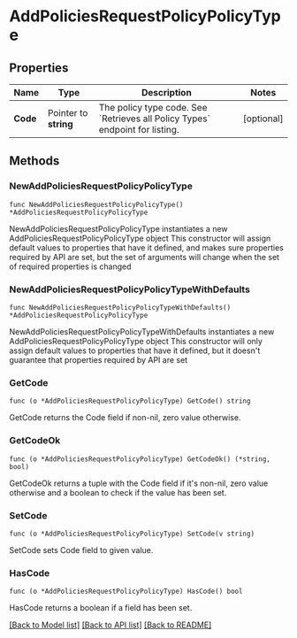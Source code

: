 # AddPoliciesRequestPolicyPolicyType

## Properties

Name | Type | Description | Notes
------------ | ------------- | ------------- | -------------
**Code** | Pointer to **string** | The policy type code. See &#x60;Retrieves all Policy Types&#x60; endpoint for listing. | [optional] 

## Methods

### NewAddPoliciesRequestPolicyPolicyType

`func NewAddPoliciesRequestPolicyPolicyType() *AddPoliciesRequestPolicyPolicyType`

NewAddPoliciesRequestPolicyPolicyType instantiates a new AddPoliciesRequestPolicyPolicyType object
This constructor will assign default values to properties that have it defined,
and makes sure properties required by API are set, but the set of arguments
will change when the set of required properties is changed

### NewAddPoliciesRequestPolicyPolicyTypeWithDefaults

`func NewAddPoliciesRequestPolicyPolicyTypeWithDefaults() *AddPoliciesRequestPolicyPolicyType`

NewAddPoliciesRequestPolicyPolicyTypeWithDefaults instantiates a new AddPoliciesRequestPolicyPolicyType object
This constructor will only assign default values to properties that have it defined,
but it doesn't guarantee that properties required by API are set

### GetCode

`func (o *AddPoliciesRequestPolicyPolicyType) GetCode() string`

GetCode returns the Code field if non-nil, zero value otherwise.

### GetCodeOk

`func (o *AddPoliciesRequestPolicyPolicyType) GetCodeOk() (*string, bool)`

GetCodeOk returns a tuple with the Code field if it's non-nil, zero value otherwise
and a boolean to check if the value has been set.

### SetCode

`func (o *AddPoliciesRequestPolicyPolicyType) SetCode(v string)`

SetCode sets Code field to given value.

### HasCode

`func (o *AddPoliciesRequestPolicyPolicyType) HasCode() bool`

HasCode returns a boolean if a field has been set.


[[Back to Model list]](../README.md#documentation-for-models) [[Back to API list]](../README.md#documentation-for-api-endpoints) [[Back to README]](../README.md)


